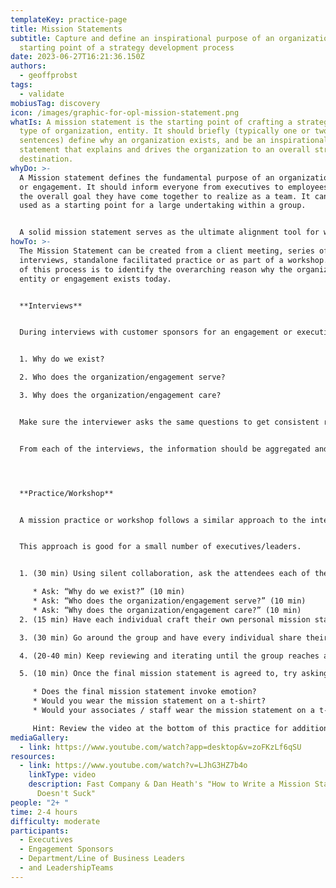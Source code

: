 ```yaml
---
templateKey: practice-page
title: Mission Statements
subtitle: Capture and define an inspirational purpose of an organization as the
  starting point of a strategy development process
date: 2023-06-27T16:21:36.150Z
authors:
  - geoffprobst
tags:
  - validate
mobiusTag: discovery
icon: /images/graphic-for-opl-mission-statement.png
whatIs: A mission statement is the starting point of crafting a strategy for any
  type of organization, entity. It should briefly (typically one or two
  sentences) define why an organization exists, and be an inspirational, clear
  statement that explains and drives the organization to an overall strategic
  destination.
whyDo: >-
  A Mission statement defines the fundamental purpose of an organization, entity
  or engagement. It should inform everyone from executives to employees about
  the overall goal they have come together to realize as a team. It can also be
  used as a starting point for a large undertaking within a group.


  A solid mission statement serves as the ultimate alignment tool for what an organization is trying to accomplish.
howTo: >-
  The Mission Statement can be created from a client meeting, series of
  interviews, standalone facilitated practice or as part of a workshop. The goal
  of this process is to identify the overarching reason why the organization,
  entity or engagement exists today. 


  **Interviews**


  During interviews with customer sponsors for an engagement or executives of an entity, the interviewer should focus on main concepts in crafting a Mission statement. Those concepts are address via the questions listed below:


  1. Why do we exist?

  2. Who does the organization/engagement serve?

  3. Why does the organization/engagement care?


  Make sure the interviewer asks the same questions to get consistent results. Varying the questions makes it difficult to find patterns in the results. Consistency is key.


  From each of the interviews, the information should be aggregated and synthesized into one or two sentences to be reviewed with sponsors or executives. Depending on the number of sponsors or executives, the review could be handled via email or a short meeting. If there are several participants, a workshop approach is most likely a better option. Results from an interview process with multiple interviewees can be used as the initial draft(s) of the mission statement.




  **Practice/Workshop**


  A﻿ mission practice or workshop follows a similar approach to the interviews. All of the main concept questions are addressed as a group. There are a couple of ways to approach this workshop.


  This approach is good for a small number of executives/leaders.


  1. (30 min) Using silent collaboration, ask the attendees each of the key questions. Give 10 minutes for individuals to write down their answers and post all answers for each question in place where everyone can view them

     * Ask: “Why do we exist?” (10 min)
     * Ask: “Who does the organization/engagement serve?” (10 min)
     * Ask: “Why does the organization/engagement care?” (10 min)
  2. (15 min) Have each individual craft their own personal mission statement based on all the information shared by all team members.  Once again, remind everyone that the statement must be inspirational and concise (1-2 sentences).

  3. (30 min) Go around the group and have every individual share their statement.  Note which phrases are compelling or invoke emotion.

  4. (20-40 min) Keep reviewing and iterating until the group reaches a consensus.

  5. (10 min) Once the final mission statement is agreed to, try asking these questions as a litmus test:

     * D﻿oes the final mission statement invoke emotion?
     * W﻿ould you wear the mission statement on a t-shirt?
     * W﻿ould your associates / staff wear the mission statement on a t-shirt?

     H﻿int: Review the video at the bottom of this practice for additional tips on mission statements.
mediaGallery:
  - link: https://www.youtube.com/watch?app=desktop&v=zoFKzLf6qSU
resources:
  - link: https://www.youtube.com/watch?v=LJhG3HZ7b4o
    linkType: video
    description: Fast Company & Dan Heath's "How to Write a Mission Statement That
      Doesn't Suck"
people: "2+ "
time: 2-4 hours
difficulty: moderate
participants:
  - Executives
  - Engagement Sponsors
  - Department/Line of Business Leaders
  - and LeadershipTeams
---
```

